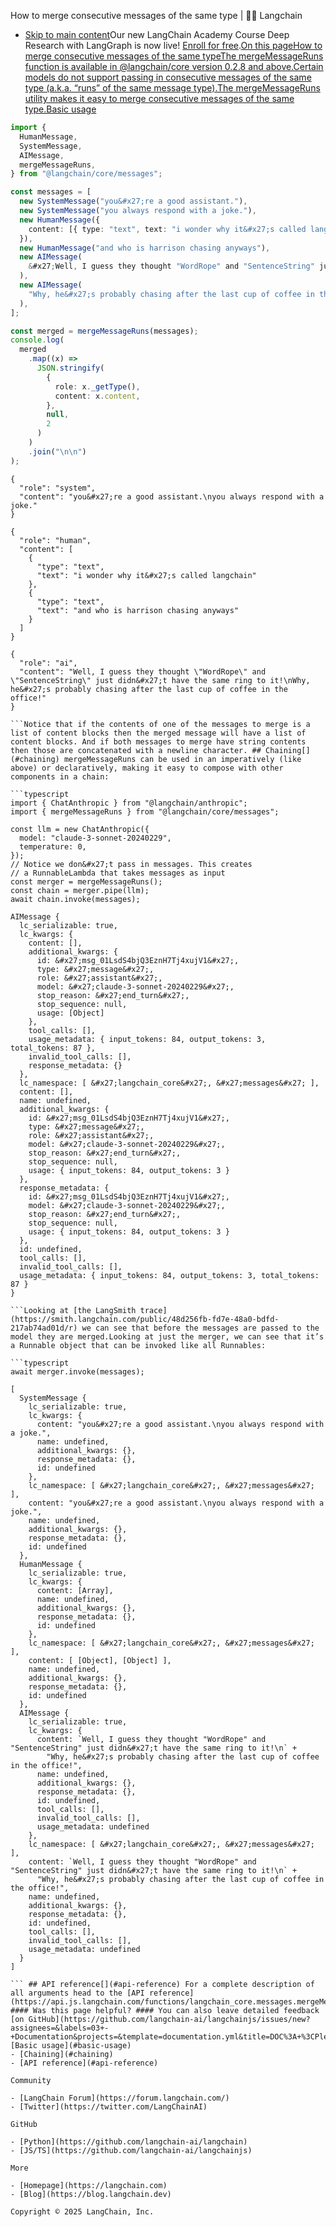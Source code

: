 How to merge consecutive messages of the same type | 🦜️🔗 Langchain
- [Skip to main content](#__docusaurus_skipToContent_fallback)Our new LangChain Academy Course Deep Research with LangGraph is now live! [Enroll for free](https://academy.langchain.com/courses/deep-research-with-langgraph/?utm_medium=internal&utm_source=docs&utm_campaign=q3-2025_deep-research-course_co).[On this pageHow to merge consecutive messages of the same typeThe mergeMessageRuns function is available in @langchain/core version 0.2.8 and above.Certain models do not support passing in consecutive messages of the same type (a.k.a. “runs” of the same message type).The mergeMessageRuns utility makes it easy to merge consecutive messages of the same type.Basic usage​](#basic-usage)

```typescript
import {
  HumanMessage,
  SystemMessage,
  AIMessage,
  mergeMessageRuns,
} from "@langchain/core/messages";

const messages = [
  new SystemMessage("you&#x27;re a good assistant."),
  new SystemMessage("you always respond with a joke."),
  new HumanMessage({
    content: [{ type: "text", text: "i wonder why it&#x27;s called langchain" }],
  }),
  new HumanMessage("and who is harrison chasing anyways"),
  new AIMessage(
    &#x27;Well, I guess they thought "WordRope" and "SentenceString" just didn\&#x27;t have the same ring to it!&#x27;
  ),
  new AIMessage(
    "Why, he&#x27;s probably chasing after the last cup of coffee in the office!"
  ),
];

const merged = mergeMessageRuns(messages);
console.log(
  merged
    .map((x) =>
      JSON.stringify(
        {
          role: x._getType(),
          content: x.content,
        },
        null,
        2
      )
    )
    .join("\n\n")
);

```

```text
{
  "role": "system",
  "content": "you&#x27;re a good assistant.\nyou always respond with a joke."
}

{
  "role": "human",
  "content": [
    {
      "type": "text",
      "text": "i wonder why it&#x27;s called langchain"
    },
    {
      "type": "text",
      "text": "and who is harrison chasing anyways"
    }
  ]
}

{
  "role": "ai",
  "content": "Well, I guess they thought \"WordRope\" and \"SentenceString\" just didn&#x27;t have the same ring to it!\nWhy, he&#x27;s probably chasing after the last cup of coffee in the office!"
}

```Notice that if the contents of one of the messages to merge is a list of content blocks then the merged message will have a list of content blocks. And if both messages to merge have string contents then those are concatenated with a newline character. ## Chaining[​](#chaining) mergeMessageRuns can be used in an imperatively (like above) or declaratively, making it easy to compose with other components in a chain:

```typescript
import { ChatAnthropic } from "@langchain/anthropic";
import { mergeMessageRuns } from "@langchain/core/messages";

const llm = new ChatAnthropic({
  model: "claude-3-sonnet-20240229",
  temperature: 0,
});
// Notice we don&#x27;t pass in messages. This creates
// a RunnableLambda that takes messages as input
const merger = mergeMessageRuns();
const chain = merger.pipe(llm);
await chain.invoke(messages);

```

```text
AIMessage {
  lc_serializable: true,
  lc_kwargs: {
    content: [],
    additional_kwargs: {
      id: &#x27;msg_01LsdS4bjQ3EznH7Tj4xujV1&#x27;,
      type: &#x27;message&#x27;,
      role: &#x27;assistant&#x27;,
      model: &#x27;claude-3-sonnet-20240229&#x27;,
      stop_reason: &#x27;end_turn&#x27;,
      stop_sequence: null,
      usage: [Object]
    },
    tool_calls: [],
    usage_metadata: { input_tokens: 84, output_tokens: 3, total_tokens: 87 },
    invalid_tool_calls: [],
    response_metadata: {}
  },
  lc_namespace: [ &#x27;langchain_core&#x27;, &#x27;messages&#x27; ],
  content: [],
  name: undefined,
  additional_kwargs: {
    id: &#x27;msg_01LsdS4bjQ3EznH7Tj4xujV1&#x27;,
    type: &#x27;message&#x27;,
    role: &#x27;assistant&#x27;,
    model: &#x27;claude-3-sonnet-20240229&#x27;,
    stop_reason: &#x27;end_turn&#x27;,
    stop_sequence: null,
    usage: { input_tokens: 84, output_tokens: 3 }
  },
  response_metadata: {
    id: &#x27;msg_01LsdS4bjQ3EznH7Tj4xujV1&#x27;,
    model: &#x27;claude-3-sonnet-20240229&#x27;,
    stop_reason: &#x27;end_turn&#x27;,
    stop_sequence: null,
    usage: { input_tokens: 84, output_tokens: 3 }
  },
  id: undefined,
  tool_calls: [],
  invalid_tool_calls: [],
  usage_metadata: { input_tokens: 84, output_tokens: 3, total_tokens: 87 }
}

```Looking at [the LangSmith trace](https://smith.langchain.com/public/48d256fb-fd7e-48a0-bdfd-217ab74ad01d/r) we can see that before the messages are passed to the model they are merged.Looking at just the merger, we can see that it’s a Runnable object that can be invoked like all Runnables:

```typescript
await merger.invoke(messages);

```

```text
[
  SystemMessage {
    lc_serializable: true,
    lc_kwargs: {
      content: "you&#x27;re a good assistant.\nyou always respond with a joke.",
      name: undefined,
      additional_kwargs: {},
      response_metadata: {},
      id: undefined
    },
    lc_namespace: [ &#x27;langchain_core&#x27;, &#x27;messages&#x27; ],
    content: "you&#x27;re a good assistant.\nyou always respond with a joke.",
    name: undefined,
    additional_kwargs: {},
    response_metadata: {},
    id: undefined
  },
  HumanMessage {
    lc_serializable: true,
    lc_kwargs: {
      content: [Array],
      name: undefined,
      additional_kwargs: {},
      response_metadata: {},
      id: undefined
    },
    lc_namespace: [ &#x27;langchain_core&#x27;, &#x27;messages&#x27; ],
    content: [ [Object], [Object] ],
    name: undefined,
    additional_kwargs: {},
    response_metadata: {},
    id: undefined
  },
  AIMessage {
    lc_serializable: true,
    lc_kwargs: {
      content: `Well, I guess they thought "WordRope" and "SentenceString" just didn&#x27;t have the same ring to it!\n` +
        "Why, he&#x27;s probably chasing after the last cup of coffee in the office!",
      name: undefined,
      additional_kwargs: {},
      response_metadata: {},
      id: undefined,
      tool_calls: [],
      invalid_tool_calls: [],
      usage_metadata: undefined
    },
    lc_namespace: [ &#x27;langchain_core&#x27;, &#x27;messages&#x27; ],
    content: `Well, I guess they thought "WordRope" and "SentenceString" just didn&#x27;t have the same ring to it!\n` +
      "Why, he&#x27;s probably chasing after the last cup of coffee in the office!",
    name: undefined,
    additional_kwargs: {},
    response_metadata: {},
    id: undefined,
    tool_calls: [],
    invalid_tool_calls: [],
    usage_metadata: undefined
  }
]

``` ## API reference[​](#api-reference) For a complete description of all arguments head to the [API reference](https://api.js.langchain.com/functions/langchain_core.messages.mergeMessageRuns.html). #### Was this page helpful? #### You can also leave detailed feedback [on GitHub](https://github.com/langchain-ai/langchainjs/issues/new?assignees=&labels=03+-+Documentation&projects=&template=documentation.yml&title=DOC%3A+%3CPlease+write+a+comprehensive+title+after+the+%27DOC%3A+%27+prefix%3E). [Basic usage](#basic-usage)
- [Chaining](#chaining)
- [API reference](#api-reference)

Community

- [LangChain Forum](https://forum.langchain.com/)
- [Twitter](https://twitter.com/LangChainAI)

GitHub

- [Python](https://github.com/langchain-ai/langchain)
- [JS/TS](https://github.com/langchain-ai/langchainjs)

More

- [Homepage](https://langchain.com)
- [Blog](https://blog.langchain.dev)

Copyright © 2025 LangChain, Inc.